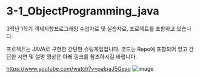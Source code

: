 # 3-1_ObjectProgramming_java

3학년 1학기 객제지향프로그래밍 수업자료 및 실습자료, 프로젝트를 포함하고 있습니다.

프로젝트는 JAVA로 구현한 간단한 슈팅게임입니다.
코드는 Repo에 포함되어 있고 간단한 시연 및 설명 영상은 아래 링크를 참조하시길 바랍니다.

https://www.youtube.com/watch?v=paIpaJ5Geao
![image](https://user-images.githubusercontent.com/34998051/53100843-e322eb00-356b-11e9-9f27-11ae4cebdbdd.png)
